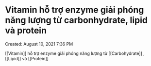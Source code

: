 # Vitamin hỗ trợ enzyme giải phóng năng lượng từ carbonhydrate, lipid và protein

Created: August 10, 2021 7:36 PM

[[Vitamin]] hỗ trợ enzyme giải phóng năng lượng từ [[Carbohydrate]] , [[Lipid]] và [[Protein]]